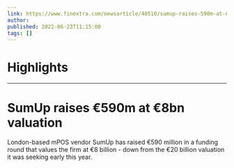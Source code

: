```yaml
---
link: https://www.finextra.com/newsarticle/40510/sumup-raises-590m-at-8bn-valuation?utm_medium=rssfinextra&utm_source=finextrafeed
author: 
published: 2022-06-23T11:15:00
tags: []
---
```

# Highlights


---
# SumUp raises €590m at €8bn valuation
London-based mPOS vendor SumUp has raised €590 million in a funding round that values the firm at €8 billion - down from the €20 billion valuation it was seeking early this year.